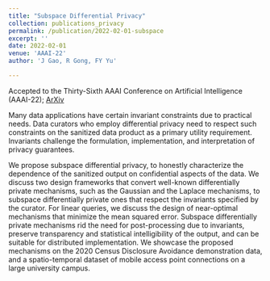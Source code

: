 ```yaml
---
title: "Subspace Differential Privacy"
collection: publications_privacy
permalink: /publication/2022-02-01-subspace
excerpt: ''
date: 2022-02-01
venue: 'AAAI-22'
author: 'J Gao, R Gong, FY Yu'

---
```


Accepted to the Thirty-Sixth AAAI Conference on Artificial Intelligence (AAAI-22); [ArXiv](https://arxiv.org/abs/2108.11527)



Many data applications have certain invariant constraints due to practical needs. Data curators who employ differential privacy need to respect such constraints on the sanitized data product as a primary utility requirement. Invariants challenge the formulation, implementation, and interpretation of privacy guarantees. 

We propose subspace differential privacy, to honestly characterize the dependence of the sanitized output on confidential aspects of the data. We discuss two design frameworks that convert well-known differentially private mechanisms, such as the Gaussian and the Laplace mechanisms, to subspace differentially private ones that respect the invariants specified by the curator. For linear queries, we discuss the design of near-optimal mechanisms that minimize the mean squared error. Subspace differentially private mechanisms rid the need for post-processing due to invariants, preserve transparency and statistical intelligibility of the output, and can be suitable for distributed implementation. We showcase the proposed mechanisms on the 2020 Census Disclosure Avoidance demonstration data, and a spatio-temporal dataset of mobile access point connections on a large university campus.


